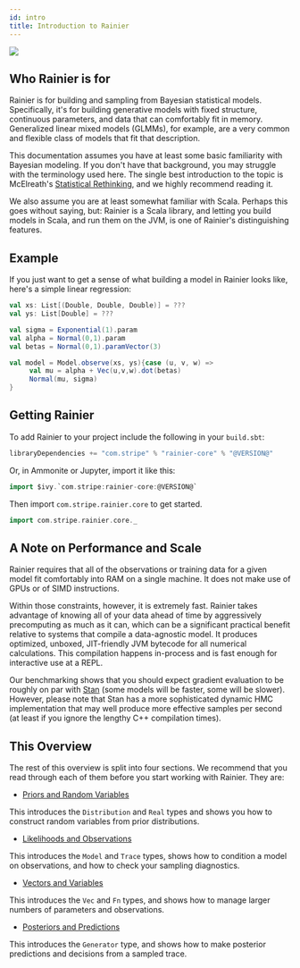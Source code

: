 ```yaml
---
id: intro
title: Introduction to Rainier
---
```


![](/img/rainier-large.jpg)

## Who Rainier is for

Rainier is for building and sampling from Bayesian statistical models. Specifically, it's for building generative models with fixed structure, continuous parameters, and data that can comfortably fit in memory. Generalized linear mixed models (GLMMs), for example, are a very common and flexible class of models that fit that description.

This documentation assumes you have at least some basic familiarity with Bayesian modeling. If you don't have that background, you may struggle with the terminology used here. The single best introduction to the topic is McElreath's [Statistical Rethinking](https://xcelab.net/rm/statistical-rethinking/), and we highly recommend reading it.

We also assume you are at least somewhat familiar with Scala. Perhaps this goes without saying, but: Rainier is a Scala library, and letting you build models in Scala, and run them on the JVM, is one of Rainier's distinguishing features.

## Example

If you just want to get a sense of what building a model in Rainier looks like, here's a simple linear regression:

```scala
val xs: List[(Double, Double, Double)] = ???
val ys: List[Double] = ???

val sigma = Exponential(1).param
val alpha = Normal(0,1).param
val betas = Normal(0,1).paramVector(3)

val model = Model.observe(xs, ys){case (u, v, w) => 
     val mu = alpha + Vec(u,v,w).dot(betas)
     Normal(mu, sigma)
}
```

## Getting Rainier

To add Rainier to your project include the following in your `build.sbt`:

```scala
libraryDependencies += "com.stripe" % "rainier-core" % "@VERSION@"
```

Or, in Ammonite or Jupyter, import it like this:

```scala
import $ivy.`com.stripe:rainier-core:@VERSION@`
```

Then import `com.stripe.rainier.core` to get started.

```scala
import com.stripe.rainier.core._
```

## A Note on Performance and Scale

Rainier requires that all of the observations or training data for a given model fit comfortably into RAM on a single machine. It does not make use of GPUs or of SIMD instructions.

Within those constraints, however, it is extremely fast. Rainier takes advantage of knowing all of your data ahead of time by aggressively precomputing as much as it can, which can be a significant practical benefit relative to systems that compile a data-agnostic model. It produces optimized, unboxed, JIT-friendly JVM bytecode for all numerical calculations. This compilation happens in-process and is fast enough for interactive use at a REPL.

Our benchmarking shows that you should expect gradient evaluation to be roughly on par with [Stan](https://mc-stan.org/) (some models will be faster, some will be slower). However, please note that Stan has a more sophisticated dynamic HMC implementation that may well produce more effective samples per second (at least if you ignore the lengthy C++ compilation times).

## This Overview

The rest of this overview is split into four sections. We recommend that you read through each of them before you start working with Rainier. They are:

* [Priors and Random Variables](priors.md)

This introduces the `Distribution` and `Real` types and shows you how to construct random variables from prior distributions.

* [Likelihoods and Observations](likelihoods.md)

This introduces the `Model` and `Trace` types, shows how to condition a model on observations, and how to check your sampling diagnostics.

* [Vectors and Variables](vectors.md)

This introduces the `Vec` and `Fn` types, and shows how to manage larger numbers of parameters and observations.

* [Posteriors and Predictions](posteriors.md)

This introduces the `Generator` type, and shows how to make posterior predictions and decisions from a sampled trace.

